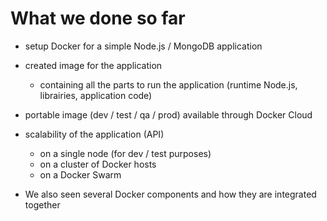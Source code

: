 # What we done so far

- setup Docker for a simple Node.js / MongoDB application

- created image for the application

  - containing all the parts to run the application (runtime Node.js, librairies, application code)

- portable image (dev / test / qa / prod) available through Docker Cloud

- scalability of the application (API)

  - on a single node (for dev / test purposes)
  - on a cluster of Docker hosts
  - on a Docker Swarm

- We also seen several Docker components and how they are integrated together
